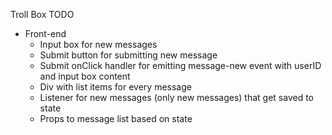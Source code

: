 Troll Box TODO
- Front-end
  - Input box for new messages
  - Submit button for submitting new message
  - Submit onClick handler for emitting message-new event with userID and input box content
  - Div with list items for every message
  - Listener for new messages (only new messages) that get saved to state
  - Props to message list based on state